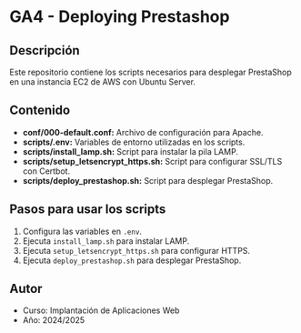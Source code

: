 # GA4 - Deploying Prestashop

## Descripción
Este repositorio contiene los scripts necesarios para desplegar PrestaShop en una instancia EC2 de AWS con Ubuntu Server.

## Contenido
- **conf/000-default.conf:** Archivo de configuración para Apache.
- **scripts/.env:** Variables de entorno utilizadas en los scripts.
- **scripts/install_lamp.sh:** Script para instalar la pila LAMP.
- **scripts/setup_letsencrypt_https.sh:** Script para configurar SSL/TLS con Certbot.
- **scripts/deploy_prestashop.sh:** Script para desplegar PrestaShop.

## Pasos para usar los scripts
1. Configura las variables en `.env`.
2. Ejecuta `install_lamp.sh` para instalar LAMP.
3. Ejecuta `setup_letsencrypt_https.sh` para configurar HTTPS.
4. Ejecuta `deploy_prestashop.sh` para desplegar PrestaShop.

## Autor
- Curso: Implantación de Aplicaciones Web
- Año: 2024/2025
